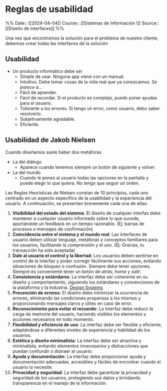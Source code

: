 # Reglas de usabilidad

%%
Date:: [[2024-04-04]]
Course:: [[Sistemas de Información I]]
Source:: [[Diseño de interfaces]]
%%

Una vez que encontramos la solución para el problema de nuestro cliente, debemos crear todas las interfaces de la solución

## Usabilidad

- Un producto informático debe ser
	- Simple de usar. Ninguna app viene con un manual.
	- Intuitivo. Debe tomar cosas de la vida real que ya conozcamos. *Se parece a...*
	- Fácil de aprender.
	- Fácil de recordar. Si el producto es complejo, puedo poner ayudas para el usuario.
	- Tolerante a los errores. Si tengo un error, como usuario, debo saber resolverlo. 
	- Subjetivamente agradable.
	- Eficiente.

## Usabilidad de Jakob Nielsen

Cuando diseñamos suele haber dos metáforas 
- La del diálogo
	- Aparece cuando tenemos siempre un botón de *siguiente* y *volver*. 
- La del mundo
	- Cuando le pones al usuario todas las opciones en la pantalla y puede elegir lo que quiera. No tengo que seguir un orden.

Las Reglas Heurísticas de Nielsen constan de 10 principios, cada uno centrado en un aspecto específico de la usabilidad y la experiencia del usuario. A continuación, se presentan brevemente cada una de ellas:

1. **Visibilidad del estado del sistema**: El diseño de cualquier interfaz debe mantener a cualquier usuario informado sobre lo que sucede, aportándole un feedback en un tiempo razonable. (Ej: barras de procesos o mensajes de confirmación)
2. **Coincidencia entre el sistema y el mundo real**: Las interfaces de usuario deben utilizar lenguaje, metáforas y conceptos familiares para los usuarios, facilitando la comprensión y el uso. (Ej: Gracias, tu transacción ha sido aceptada)
3. **Dale al usuario el control y la libertad**: Los usuarios deben sentirse en control de la interfaz y poder corregir fácilmente sus acciones, evitando situaciones de bloqueo o confusión. Siempre debe tener opciones. Siempre es conveniente tener un botón de *atrás*, *home* y *salir*.
4. **Consistencia y estándares**: La interfaz debe ser coherente en su diseño y comportamiento, siguiendo los estándares y convenciones de la plataforma y la industria. [Design Systems](https://www.nngroup.com/articles/design-systems-101/)
5. **Prevención de errores**: El diseño debe minimizar la ocurrencia de errores, eliminando las condiciones propensas a los mismos y proporcionando mensajes claros y útiles en caso de error.
6. **Reconocimiento para evitar el recuerdo**: La interfaz debe reducir la carga de memoria del usuario, haciendo visibles los elementos y acciones necesarios en todo momento.
7. **Flexibilidad y eficiencia de uso**: La interfaz debe ser flexible y eficiente, adaptándose a diferentes niveles de experiencia y habilidad de los usuarios.
8. **Estética y diseño minimalista**: La interfaz debe ser atractiva y minimalista, evitando elementos innecesarios y distracciones que puedan confundir o distraer al usuario.
9. **Ayuda y documentación**: La interfaz debe proporcionar ayuda y documentación adecuadas, accesibles y fáciles de encontrar cuando el usuario lo necesite.
10. **Privacidad y seguridad**: La interfaz debe garantizar la privacidad y seguridad de los usuarios, protegiendo sus datos y brindando transparencia en el manejo de la información.

